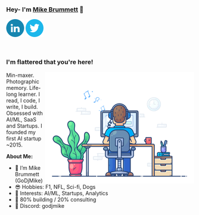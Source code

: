 ### Hey- I'm <a href="https://www.linkedin.com/in/mjbrummett/" target="_blank" title="Mike Brummett">Mike Brummett</a> 👋

[![GoDjMike's LinkedIn Profile](media/linkedin.png)](https://www.linkedin.com/in/mjbrummett/)
[![GoDjMike's Twitter/X Profile](media/twitter.png)](https://x.com/GoDjMike)

</br>

### I'm flattered that you're here!

<img align="right" alt="Mike Brummett aka GoDjMike aka Pothole aka HugePothole" src="media/coding.gif" width="400" />

Min-maxer. Photographic memory. Life-long learner. I read, I code, I write, I build.
Obsessed with AI/ML, SaaS and Startups.
I founded my first AI startup ~2015.

**About Me:**

- 🤝 I’m Mike Brummett (GoDjMike)
- 😎 Hobbies: F1, NFL, Sci-fi, Dogs
- 📒 Interests: AI/ML, Startups, Analytics
- 🏢 80% building / 20% consulting
- 💬 Discord: godjmike
